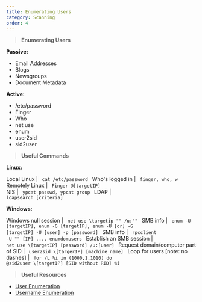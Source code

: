 ```yaml
---
title: Enumerating Users 
category: Scanning
order: 4
---
```


> **Enumerating Users**

**Passive:**

* Email Addresses
* Blogs
* Newsgroups
* Document Metadata

**Active:**

* /etc/password
* Finger
* Who
* net use
* enum
* user2sid
* sid2user

> **Useful Commands**

**Linux:**

Local Linux | <code> cat /etc/password </code>
Who's logged in | <code> finger, who, w </code>
Remotely Linux | <code> Finger @[targetIP] </code>
NIS | <code> ypcat passwd, ypcat group </code>
LDAP | <code> ldapsearch [criteria] </code>

**Windows:**

Windows null session |  <code> net use \\targetip "" /u:"" </code>
SMB info | <code> enum -U [targetIP], enum -G [targetIP],  enum -U [or] -G [targetIP] -U [user] -p [password] </code>
SMB info | <code> rpcclient -U "" [IP] .... enumdomusers </code>
Establish an SMB session | <code> net use \\[targetIP] [password] /u:[user] </code>
Request domain/computer part of SID | <code> user2sid \\[targerIP] [machine_name]  </code>
Loop for users  [note: no dashes] | <code> for /L %i in (1000,1,1010) do @sid2user \\[targetIP] [SID without RID] %i  </code>

> **Useful Resources**

* [User Enumeration](http://pentestmonkey.net/category/tools/user-enumeration)
* [Username Enumeration](https://highon.coffee/blog/penetration-testing-tools-cheat-sheet/#username-enumeration)

